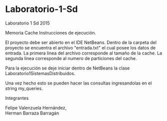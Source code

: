 # Laboratorio-1-Sd
Laboratorio 1 Sd 2015

Memoria Cache Instrucciones de ejecución.

El proyecto debe ser abierto en el IDE NetBeans.
Dentro de la carpeta del proyecto se encuentra el archivo "entrada.txt" el cual posee los datos de entrada.
    La primera linea del archivo corresponde al tamaño de la cache.
    La segunda linea corresponde al numero de particiones del cache.

Para la ejecución se deje iniciar dentro de NetBeans la clase Laboratorio1SistemasDistribuidos.

Una vez hecho esto se pueden hacer las consultas ingresandolas en el string my_queries.

Integrantes

Felipe Valenzuela Hernández,  
Herman Barraza Barragán

